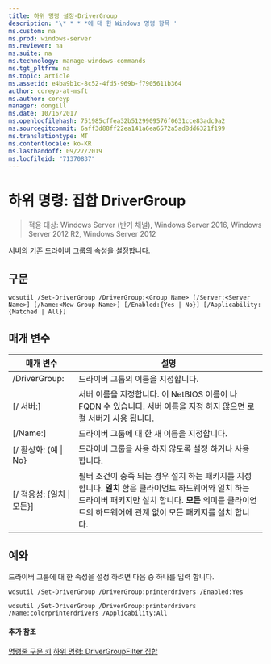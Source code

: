 ```yaml
---
title: 하위 명령 설정-DriverGroup
description: '\* * * *에 대 한 Windows 명령 항목 '
ms.custom: na
ms.prod: windows-server
ms.reviewer: na
ms.suite: na
ms.technology: manage-windows-commands
ms.tgt_pltfrm: na
ms.topic: article
ms.assetid: e4ba9b1c-8c52-4fd5-969b-f7905611b364
author: coreyp-at-msft
ms.author: coreyp
manager: dongill
ms.date: 10/16/2017
ms.openlocfilehash: 751985cffea32b5129909576f0631cce83adc9a2
ms.sourcegitcommit: 6aff3d88ff22ea141a6ea6572a5ad8dd6321f199
ms.translationtype: MT
ms.contentlocale: ko-KR
ms.lasthandoff: 09/27/2019
ms.locfileid: "71370837"
---
```

# <a name="subcommand-set-drivergroup"></a>하위 명령: 집합 DriverGroup

>적용 대상: Windows Server (반기 채널), Windows Server 2016, Windows Server 2012 R2, Windows Server 2012

서버의 기존 드라이버 그룹의 속성을 설정합니다.
## <a name="syntax"></a>구문
```
wdsutil /Set-DriverGroup /DriverGroup:<Group Name> [/Server:<Server Name>] [/Name:<New Group Name>] [/Enabled:{Yes | No}] [/Applicability:{Matched | All}]
```
## <a name="parameters"></a>매개 변수
|매개 변수|설명|
|-------|--------|
|/DriverGroup: <Group Name>|드라이버 그룹의 이름을 지정합니다.|
|[/ 서버:<Server name>]|서버 이름을 지정합니다. 이 NetBIOS 이름이 나 FQDN 수 있습니다. 서버 이름을 지정 하지 않으면 로컬 서버가 사용 됩니다.|
|[/Name:<New Group Name>]|드라이버 그룹에 대 한 새 이름을 지정합니다.|
|[/ 활성화: {예 &#124; No}|드라이버 그룹을 사용 하지 않도록 설정 하거나 사용 합니다.|
|[/ 적응성: {일치 &#124; 모든}]|필터 조건이 충족 되는 경우 설치 하는 패키지를 지정 합니다. **일치** 함은 클라이언트 하드웨어와 일치 하는 드라이버 패키지만 설치 합니다. **모든** 의미를 클라이언트의 하드웨어에 관계 없이 모든 패키지를 설치 합니다.|
## <a name="BKMK_examples"></a>예와
드라이버 그룹에 대 한 속성을 설정 하려면 다음 중 하나를 입력 합니다.
```
wdsutil /Set-DriverGroup /DriverGroup:printerdrivers /Enabled:Yes
```
```
wdsutil /Set-DriverGroup /DriverGroup:printerdrivers /Name:colorprinterdrivers /Applicability:All
```
#### <a name="additional-references"></a>추가 참조
[명령줄 구문 키](command-line-syntax-key.md)
[하위 명령: DriverGroupFilter 집합](subcommand-set-drivergroupfilter.md)
